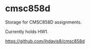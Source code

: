 # cmsc858d
Storage for CMSC858D assignments.

Currently holds HW1.

https://github.com/jhdavis8/cmsc858d
